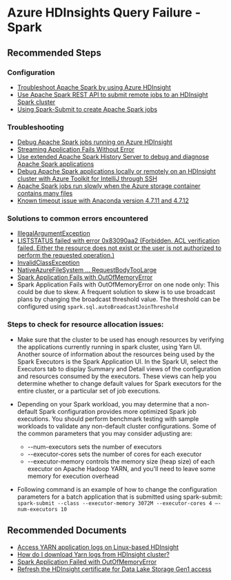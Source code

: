 <properties
    pageTitle="Azure HDInsights Query Failure - Spark "
    description="Azure HDInsights Query Failure - Spark "
    service="microsoft.hdinsight"
    resource="clusters"
    authors="TobyTu"
    ms.author="deeptivu"
    displayOrder=""
    selfHelpType="generic"
    supportTopicIds="32636496"
    resourceTags=""
    productPesIds="15078"
    cloudEnvironments="public, MoonCake, Fairfax"
    articleId="302b8254-83e6-4005-9d2e-891f19ebc0f3"
	ownershipId="AzureData_HDInsight"
/>

# Azure HDInsights Query Failure - Spark

## **Recommended Steps**

### **Configuration**

* [Troubleshoot Apache Spark by using Azure HDInsight](https://docs.microsoft.com/azure/hdinsight/spark/apache-troubleshoot-spark#how-do-i-configure-an-apache-spark-application-by-using-spark-submit-on-clusters)
* [Use Apache Spark REST API to submit remote jobs to an HDInsight Spark cluster](https://docs.microsoft.com/azure/hdinsight/spark/apache-spark-livy-rest-interface)
* [Using Spark-Submit to create Apache Spark jobs](https://hdinsight.github.io/spark/spark-submit-chronicles.html)

### **Troubleshooting**

* [Debug Apache Spark jobs running on Azure HDInsight](https://docs.microsoft.com/azure/hdinsight/spark/apache-spark-job-debugging)
* [Streaming Application Fails Without Error](https://hdinsight.github.io/spark/spark-stream-session-configuration.html)
* [Use extended Apache Spark History Server to debug and diagnose Apache Spark applications](https://docs.microsoft.com/azure/hdinsight/spark/apache-azure-spark-history-server)
* [Debug Apache Spark applications locally or remotely on an HDInsight cluster with Azure Toolkit for IntelliJ through SSH](https://docs.microsoft.com/azure/hdinsight/spark/apache-spark-intellij-tool-debug-remotely-through-ssh)
* [Apache Spark jobs run slowly when the Azure storage container contains many files](https://hdinsight.github.io/spark/spark-job-slowness-when-destination-folder-has-too-many-files)
* [Known timeout issue with Anaconda version 4.7.11 and 4.7.12](https://docs.microsoft.com/azure/hdinsight/spark/apache-spark-python-package-installation#known-issue)

### **Solutions to common errors encountered**

* [IllegalArgumentException](https://hdinsight.github.io/spark/spark-application-fails-IllegalArgumentException.html)
* [LISTSTATUS failed with error 0x83090aa2 (Forbidden. ACL verification failed. Either the resource does not exist or the user is not authorized to perform the requested operation.)](https://hdinsight.github.io/ClusterManagement/hdinsight-adlsaccessissues.html)
* [InvalidClassException](https://hdinsight.github.io/spark/spark-class-version-mismatch-InvalidClassException.html)
* [NativeAzureFileSystem ... RequestBodyTooLarge](https://hdinsight.github.io/spark/spark-stream-driver-logs-error-requestbodytoolarge.html)
* [Spark Application Fails with OutOfMemoryError](https://hdinsight.github.io/spark/spark-application-failure-with-outofmemoryerror.html)
* Spark Application Fails with OutOfMemoryError on one node only: This could be due to skew. A frequent solution to skew is to use broadcast plans by changing the broadcast threshold value. The threshold can be configured using `spark.sql.autoBroadcastJoinThreshold`

### **Steps to check for resource allocation issues:**


* Make sure that the cluster to be used has enough resources by verifying the applications currently running in spark cluster, using Yarn UI. Another source of information about the resources being used by the Spark Executors is the Spark Application UI. In the Spark UI, select the Executors tab to display Summary and Detail views of the configuration and resources consumed by the executors. These views can help you determine whether to change default values for Spark executors for the entire cluster, or a particular set of job executions.
* Depending on your Spark workload, you may determine that a non-default Spark configuration provides more optimized Spark job executions. You should perform benchmark testing with sample workloads to validate any non-default cluster configurations. Some of the common parameters that you may consider adjusting are:

    * --num-executors sets the number of executors
    * --executor-cores sets the number of cores for each executor
    * --executor-memory controls the memory size (heap size) of each executor on Apache Hadoop YARN, and you'll need to leave some memory for execution overhead
    
* Following command is an example of how to change the configuration parameters for a batch application that is submitted using spark-submit: `spark-submit --class --executor-memory 3072M --executor-cores 4 –-num-executors 10`

## **Recommended Documents**

* [Access YARN application logs on Linux-based HDInsight](https://docs.microsoft.com/azure/hdinsight/hdinsight-hadoop-access-yarn-app-logs-linux)
* [How do I download Yarn logs from HDInsight cluster?](https://hdinsight.github.io/yarn/yarn-download-logs.html)
* [Spark Application Failed with OutOfMemoryError](https://hdinsight.github.io/spark/spark-application-failure-with-outofmemoryerror.html)
* [Refresh the HDInsight certificate for Data Lake Storage Gen1 access](https://docs.microsoft.com/azure/hdinsight/hdinsight-hadoop-use-data-lake-store?toc=/azure/hdinsight/hadoop/TOC.json&bc=/azure/bread/toc.json#refresh-the-hdinsight-certificate-for-data-lake-storage-gen1-access)
